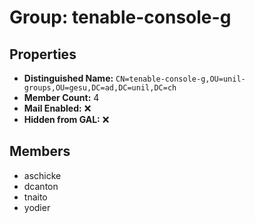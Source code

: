 # Group: tenable-console-g

## Properties

- **Distinguished Name:** `CN=tenable-console-g,OU=unil-groups,OU=gesu,DC=ad,DC=unil,DC=ch`
- **Member Count:** 4
- **Mail Enabled:** ❌
- **Hidden from GAL:** ❌

## Members

- aschicke
- dcanton
- tnaito
- yodier
